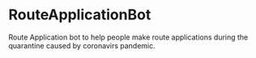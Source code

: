 # RouteApplicationBot
Route Application bot to help people make route applications during the quarantine caused by coronavirs pandemic.
